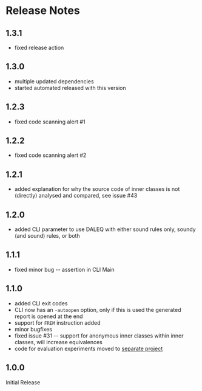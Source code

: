# Release Notes

## 1.3.1

- fixed release action

## 1.3.0

- multiple updated dependencies
- started automated released with this version

## 1.2.3

- fixed code scanning alert #1

## 1.2.2

- fixed code scanning alert #2

## 1.2.1

- added explanation for why the source code of inner classes is not (directly) analysed and compared, see issue #43

## 1.2.0

- added CLI parameter to use DALEQ with either sound rules only, soundy (and sound) rules, or both

## 1.1.1

- fixed minor bug -- assertion in CLI Main

## 1.1.0

- added CLI exit codes
- CLI now has an `-autoopen` option, only if this is used the generated report is opened at the end
- support for `FREM` instruction added
- minor bugfixes
- fixed issue #31 -- support for anonymous inner classes within inner classes, will increase equivalences
- code for evaluation experiments moved to [separate project](https://github.com/binaryeq/daleq-evaluation/)

## 1.0.0

Initial Release
